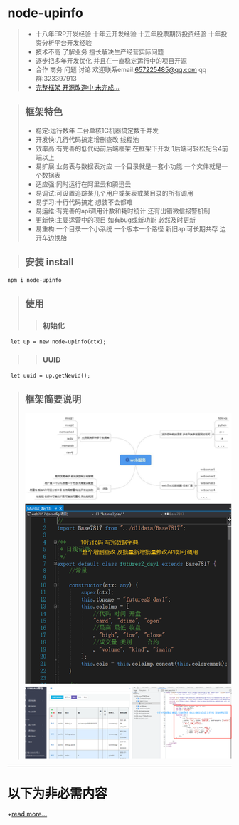 # node-upinfo

>+ 十八年ERP开发经验 十年云开发经验 十五年股票期货投资经验 十年投资分析平台开发经验
>+ 技术不高 了解业务 擅长解决生产经营实际问题
>+ 逐步把多年开发优化 并且在一直稳定运行中的项目开源
>+ 合作 商务 问题 讨论 欢迎联系email:657225485@qq.com qq群:323397913
>+ [完整框架 开源改造中 未完成...](https://github.com/www778878net/NODE78)



>## 框架特色
>+ 稳定:运行数年 二台单核1G机器搞定数千并发 
>+ 开发快:几行代码搞定增删查改 线程池
>+ 效率高:有完善的低代码前后端框架 在框架下开发 1后端可轻松配合4前端以上
>+ 易扩展:业务表与数据表对应 一个目录就是一套小功能 一个文件就是一个数据表
>+ 适应强:同时运行在阿里云和腾迅云 
>+ 易调试:可设置追踪某几个用户或某表或某目录的所有调用
>+ 易学习:十行代码搞定 想装不会都难
>+ 易运维:有完善的api调用计数和耗时统计 还有出错微信报警机制
>+ 更新快:主要运营中的项目 如有bug或新功能 必然及时更新
>+ 易重构:一个目录一个小系统 一个版本一个路径 新旧api可长期共存 边开车边换胎

>## 安装 install
```
npm i node-upinfo
```

>## 使用
>>### 初始化
```
 let up = new node-upinfo(ctx);

```

>>### UUID
```
 let uuid = up.getNewid();

```



 

>## 框架简要说明
>![后端服务](https://github.com/www778878net/node-date78/blob/main/assets/pic/services.jpeg)
>![后端代码示例](https://github.com/www778878net/node-date78/blob/main/assets/pic/nodejs.png)
>![前端代码示例](https://github.com/www778878net/node-date78/blob/main/assets/pic/js.png)

 ***
# 以下为非必需内容
+[read more...](https://github.com/www778878net/node-upinfo/READMORE.md)
